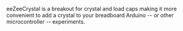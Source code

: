 eeZeeCrystal is a breakout for crystal and load caps making it more convenient to add a crystal
to your breadboard Arduino -- or other microcontroller -- experiments.
